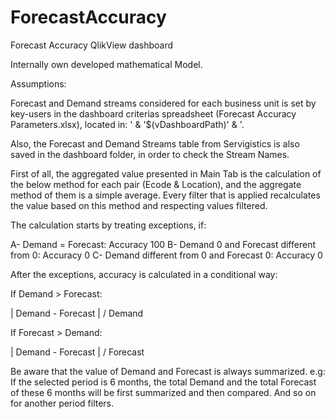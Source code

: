 # ForecastAccuracy
Forecast Accuracy QlikView dashboard

Internally own developed mathematical Model.

Assumptions:

Forecast and Demand streams considered for each business unit is set by key-users in the dashboard criterias spreadsheet (Forecast Accuracy Parameters.xlsx), located in: ' & '$(vDashboardPath)' & '.

Also, the Forecast and Demand Streams table from Servigistics is also saved in the dashboard folder, in order to check the Stream Names.



First of all, the aggregated value presented in Main Tab is the calculation of the below method for each pair (Ecode & Location), and the aggregate method of them is a simple average. Every filter that is applied recalculates the value based on this method and respecting values filtered.

The calculation starts by treating exceptions, if:

A- Demand = Forecast:    												Accuracy 100
B- Demand 0 and Forecast different from 0: 							Accuracy 0
C- Demand different from 0 and Forecast 0:							Accuracy 0

After the exceptions, accuracy is calculated in a conditional way:

If Demand > Forecast:

| Demand - Forecast | / Demand

If Forecast > Demand:

| Demand - Forecast | / Forecast


Be aware that the value of Demand and Forecast is always summarized. e.g: If the selected period is 6 months, the total Demand and the total Forecast of these 6 months will be first summarized and then compared. And so on for another period filters.
